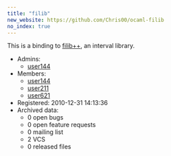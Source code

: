 ```yaml
---
title: "filib"
new_website: https://github.com/Chris00/ocaml-filib
no_index: true
---
```


This is a binding to [filib++](http://www2.math.uni-wuppertal.de/wrswt/software/filib.html), an interval library. 

* Admins:
  * [user144](/users/user144)
* Members:
  * [user144](/users/user144)
  * [user211](/users/user211)
  * [user621](/users/user621)
* Registered: 2010-12-31 14:13:36
* Archived data:
  * 0 open bugs
  * 0 open feature requests
  * 0 mailing list
  * 2 VCS
  * 0 released files
